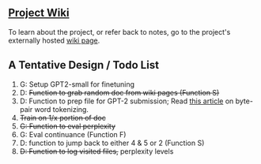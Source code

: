 ## [Project Wiki](https://github.com/DrewGalbraith/Agentive_LLM_CL_Wiki/wiki)
To learn about the project, or refer back to notes, go to the project's externally hosted [wiki page](https://github.com/DrewGalbraith/Agentive_LLM_CL_Wiki/wiki).

## A Tentative Design / Todo List

1. G: Setup GPT2-small for finetuning
2. D: ~~Function to grab random doc from wiki pages (Function S)~~
3. D: Function to prep file for GPT-2 submission; Read [this article](https://blog.floydhub.com/tokenization-nlp/) on byte-pair word tokenizing. 
4. ~~Train on 1/x portion of doc~~
5. ~~G: Function to eval perplexity~~
6. G: Eval continuance (Function F)
7. D: function to jump back to either 4 & 5 or 2 (Function S)
8. ~~D: Function to log visited files,~~ perplexity levels


